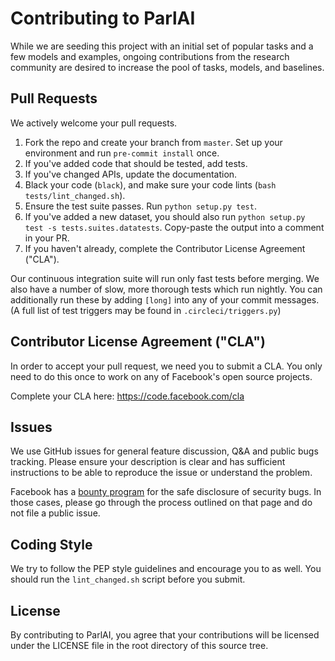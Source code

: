 # Contributing to ParlAI

While we are seeding this project with an initial set of popular tasks and a few
models and examples, ongoing contributions from the research community are
desired to increase the pool of tasks, models, and baselines.

## Pull Requests
We actively welcome your pull requests.

1. Fork the repo and create your branch from `master`. Set up your environment
   and run `pre-commit install` once.
2. If you've added code that should be tested, add tests.
3. If you've changed APIs, update the documentation.
4. Black your code (`black`), and make sure your code lints (`bash tests/lint_changed.sh`).
5. Ensure the test suite passes. Run `python setup.py test`.
6. If you've added a new dataset, you should also run
   `python setup.py test -s tests.suites.datatests`. Copy-paste the output into a
   comment in your PR.
7. If you haven't already, complete the Contributor License Agreement ("CLA").

Our continuous integration suite will run only fast tests before merging. We also
have a number of slow, more thorough tests which run nightly. You can additionally
run these by adding `[long]` into any of your commit messages. (A full list of
test triggers may be found in `.circleci/triggers.py`)

## Contributor License Agreement ("CLA")
In order to accept your pull request, we need you to submit a CLA. You only need
to do this once to work on any of Facebook's open source projects.

Complete your CLA here: <https://code.facebook.com/cla>

## Issues
We use GitHub issues for general feature discussion, Q&A and public bugs tracking.
Please ensure your description is clear and has sufficient instructions to be able to
reproduce the issue or understand the problem.

Facebook has a [bounty program](https://www.facebook.com/whitehat/) for the safe
disclosure of security bugs. In those cases, please go through the process
outlined on that page and do not file a public issue.

## Coding Style
We try to follow the PEP style guidelines and encourage you to as well. You
should run the `lint_changed.sh` script before you submit.

## License
By contributing to ParlAI, you agree that your contributions will be licensed
under the LICENSE file in the root directory of this source tree.
